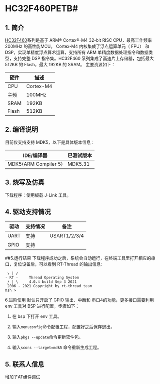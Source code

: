 # HC32F460PETB#

## 1. 简介

[HC32F460](http://www.hdsc.com.cn/Category83-1487)系列是基于 ARM® Cortex®-M4 32-bit RISC CPU，最高工作频率 200MHz 的高性能MCU。 Cortex-M4 内核集成了浮点运算单元（ FPU） 和 DSP，实现单精度浮点算术运算，支持所有 ARM 单精度数据处理指令和数据类型，支持完整 DSP 指令集。HC32F460 系列集成了高速片上存储器，包括最大 512KB 的 Flash，最大 192KB 的 SRAM。
主要资源如下：

| 硬件 | 描述 |
| -- | -- |
|CPU| Cortex-M4|
|主频| 100MHz |
|SRAM| 192KB |
|Flash| 512KB |

## 2. 编译说明

目前仅支持支持 MDK5，以下是具体版本信息：

| IDE/编译器 | 已测试版本 |
| -- | -- |
| MDK5(ARM Compiler 5) | MDK5.31 | 

## 3. 烧写及仿真

下载程序：使用板载 J-Link 工具。

## 4. 驱动支持情况

| 驱动 | 支持情况  |  备注  |
| ------ | ----  | :------:  |
| UART | 支持 | USART1/2/3/4 |
| GPIO | 支持 |  |
##5.运行结果
下载程序成功之后，系统会自动运行，在终端工具里打开相应的串口，复位设备后，可以看到 RT-Thread 的输出信息:

```
 \ | /
- RT -     Thread Operating System
 / | \     4.0.4 build Sep 3 2021
 2006 - 2021 Copyright by rt-thread team
msh >
```
6.进阶使用
默认只开启了 GPIO 输出、中断和 串口4的功能，更多接口需要利用 env 工具对 BSP 进行配置，步骤如下：

1. 在 bsp 下打开 env 工具。

2. 输入`menuconfig`命令配置工程，配置好之后保存退出。

3. 输入`pkgs --update`命令更新软件包。

4. 输入`scons --target=mdk5` 命令重新生成工程。

## 5. 联系人信息
增加了AT组件调试
